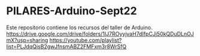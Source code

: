 # PILARES-Arduino-Sept22
 Este repositorio contiene los recursos del taller de Arduino.
 https://drive.google.com/drive/folders/1IJ7ROyyjvaH7dIfpCJi50kQDuDLnOJmX?usp=sharing
 https://youtube.com/playlist?list=PLJdqQjsB2gwJfnsmABZ2FMFxm3r8WrSfQ
